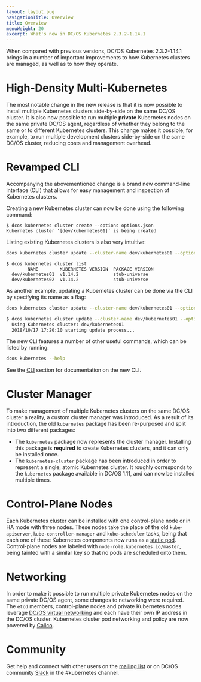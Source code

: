 ```yaml
---
layout: layout.pug
navigationTitle: Overview
title: Overview
menuWeight: 20
excerpt: What's new in DC/OS Kubernetes 2.3.2-1.14.1
---
```


<!-- This source repo for this topic is https://github.com/mesosphere/dcos-kubernetes-cluster -->

When compared with previous versions, DC/OS Kubernetes 2.3.2-1.14.1 brings in a number of important improvements to how Kubernetes clusters are managed, as well as to how they operate.

# High-Density Multi-Kubernetes

The most notable change in the new release is that it is now possible to install multiple Kubernetes clusters side-by-side on the same DC/OS cluster.
It is also now possible to run multiple **private** Kubernetes nodes on the same private DC/OS agent, regardless of whether they belong to the same or to different Kubernetes clusters.
This change makes it possible, for example, to run multiple development clusters side-by-side on the same DC/OS cluster, reducing costs and management overhead.

# Revamped CLI

Accompanying the abovementioned change is a brand new command-line interface (CLI) that allows for easy management and inspection of Kubernetes clusters.

Creating a new Kubernetes cluster can now be done using the following command:

```shell
$ dcos kubernetes cluster create --options options.json
Kubernetes cluster '[dev/kubernetes01]' is being created
```

Listing existing Kubernetes clusters is also very intuitive:
```bash
dcos kubernetes cluster update --cluster-name dev/kubernetes01 --options options.json
```

```shell
$ dcos kubernetes cluster list
        NAME        KUBERNETES VERSION  PACKAGE VERSION
  dev/kubernetes01  v1.14.2             stub-universe
  dev/kubernetes02  v1.14.2             stub-universe
```

As another example, updating a Kubernetes cluster can be done via the CLI by specifying its name as a flag:

```bash
dcos kubernetes cluster update --cluster-name dev/kubernetes01 --options options.json
```

```bash
$ dcos kubernetes cluster update --cluster-name dev/kubernetes01 --options options.json
  Using Kubernetes cluster: dev/kubernetes01
  2018/10/17 17:20:10 starting update process...
```

The new CLI features a number of other useful commands, which can be listed by running:

```bash
dcos kubernetes --help
```

See the [CLI](/dcos/services/kubernetes/2.3.2-1.14.1/cli/) section for documentation on the new CLI.

# Cluster Manager

To make management of multiple Kubernetes clusters on the same DC/OS cluster a reality, a custom cluster manager was introduced.
As a result of its introduction, the old `kubernetes` package has been re-purposed and split into two different packages:

* The `kubernetes` package now represents the cluster manager. Installing this package is **required** to create Kubernetes clusters, and it can only be installed once.
* The `kubernetes-cluster` package has been introduced in order to represent a single, atomic Kubernetes cluster. It roughly corresponds to the `kubernetes` package available in DC/OS 1.11, and can now be installed multiple times.

# Control-Plane Nodes

Each Kubernetes cluster can be installed with one control-plane node or in HA mode with three nodes.
These nodes take the place of the old `kube-apiserver`, `kube-controller-manager` and `kube-scheduler` tasks, being that each one of these Kubernetes components now runs as a [static pod](https://kubernetes.io/docs/tasks/administer-cluster/static-pod/).
Control-plane nodes are labeled with `node-role.kubernetes.io/master`, being tainted with a similar key so that no pods are scheduled onto them.

# Networking

In order to make it possible to run multiple private Kubernetes nodes on the same private DC/OS agent, some changes to networking were required.
The `etcd` members, control-plane nodes and private Kubernetes nodes leverage [DC/OS virtual networking](/dcos/1.12/networking/SDN/) and each have their own IP address in the DC/OS cluster.
Kubernetes cluster pod networking and policy are now powered by [Calico](https://github.com/projectcalico/calico/).

# Community
Get help and connect with other users on the [mailing list](https://groups.google.com/a/dcos.io/forum/#!forum/kubernetes) or on DC/OS community [Slack](http://chat.dcos.io/) in the #kubernetes channel.

